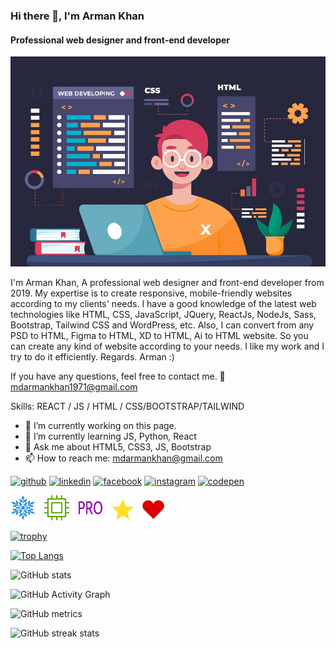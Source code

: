 ### Hi there 👋, I'm Arman Khan
#### Professional web designer and front-end developer
![Professional web designer and front-end developer](https://github.com/armankhan28/armankhan28/blob/main/resized-image-Promo.jpeg)

I'm Arman Khan, A professional web designer and front-end developer from 2019. My expertise is to create responsive, mobile-friendly websites according to my clients' needs. I have a good knowledge of the latest web technologies like HTML, CSS, JavaScript, JQuery, ReactJs, NodeJs, Sass, Bootstrap, Tailwind CSS and WordPress, etc. Also, I can convert from any PSD to HTML, Figma to HTML, XD to HTML, Ai to HTML website. So you can create any kind of website according to your needs. I like my work and I try to do it efficiently. Regards. Arman :)

If you have any questions, feel free to contact me.
📧mdarmankhan1971@gmail.com

Skills:  REACT / JS / HTML / CSS/BOOTSTRAP/TAILWIND

- 🔭 I’m currently working on this page. 
- 🌱 I’m currently learning JS, Python, React 
- 💬 Ask me about HTML5, CSS3, JS, Bootstrap 
- 📫 How to reach me: mdarmankhan@gmail.com 


[<img src='https://cdn.jsdelivr.net/npm/simple-icons@3.0.1/icons/github.svg' alt='github' height='40'>](https://github.com/armankhan28)  [<img src='https://cdn.jsdelivr.net/npm/simple-icons@3.0.1/icons/linkedin.svg' alt='linkedin' height='40'>](https://www.linkedin.com/in/md-arman-khan-931616201/)  [<img src='https://cdn.jsdelivr.net/npm/simple-icons@3.0.1/icons/facebook.svg' alt='facebook' height='40'>](https://www.facebook.com/mdarmankhan28)  [<img src='https://cdn.jsdelivr.net/npm/simple-icons@3.0.1/icons/instagram.svg' alt='instagram' height='40'>](https://www.instagram.com/i_m_brownsugar/)  [<img src='https://cdn.jsdelivr.net/npm/simple-icons@3.0.1/icons/codepen.svg' alt='codepen' height='40'>](https://codepen.io/arman28)  

<a href='https://archiveprogram.github.com/'><img src='https://raw.githubusercontent.com/acervenky/animated-github-badges/master/assets/acbadge.gif' width='40' height='40'></a> <a href='https://docs.github.com/en/developers'><img src='https://raw.githubusercontent.com/acervenky/animated-github-badges/master/assets/devbadge.gif' width='40' height='40'></a> <a href='https://github.com/pricing'><img src='https://raw.githubusercontent.com/acervenky/animated-github-badges/master/assets/pro.gif' width='40' height='40'></a> <a href='https://stars.github.com/'><img src='https://raw.githubusercontent.com/acervenky/animated-github-badges/master/assets/starbadge.gif' width='35' height='35'></a> <a href='https://docs.github.com/en/github/supporting-the-open-source-community-with-github-sponsors'><img src='https://raw.githubusercontent.com/acervenky/animated-github-badges/master/assets/sponsorbadge.gif' width='35' height='35'></a> 

[![trophy](https://github-profile-trophy.vercel.app/?username=armankhan28)](https://github.com/ryo-ma/github-profile-trophy)

[![Top Langs](https://github-readme-stats.vercel.app/api/top-langs/?username=armankhan28)](https://github.com/anuraghazra/github-readme-stats)

![GitHub stats](https://github-readme-stats.vercel.app/api?username=armankhan28&show_icons=true)  

![GitHub Activity Graph](https://activity-graph.herokuapp.com/graph?username=armankhan28)  

![GitHub metrics](https://metrics.lecoq.io/armankhan28)  

![GitHub streak stats](https://github-readme-streak-stats.herokuapp.com/?user=armankhan28)  


